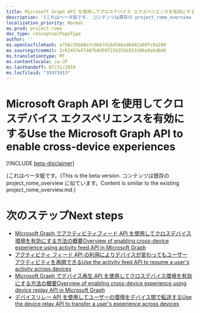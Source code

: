 ```yaml
---
title: Microsoft Graph API を使用してクロスデバイス エクスペリエンスを有効にする
description: '{これはベータ版です。 コンテンツは既存の project_rome_overview に似ています。'
localization_priority: Normal
ms.prod: project-rome
doc_type: conceptualPageType
author: ''
ms.openlocfilehash: a756c5bb80e7c9bb74164586a96d42a60fc0a280
ms.sourcegitcommit: 2c62457e57467b8d50f21b255b553106a9a5d8d6
ms.translationtype: MT
ms.contentlocale: ja-JP
ms.lasthandoff: 07/31/2019
ms.locfileid: "35973913"
---
```

# <a name="use-the-microsoft-graph-api-to-enable-cross-device-experiences"></a><span data-ttu-id="8dffd-104">Microsoft Graph API を使用してクロスデバイス エクスペリエンスを有効にする</span><span class="sxs-lookup"><span data-stu-id="8dffd-104">Use the Microsoft Graph API to enable cross-device experiences</span></span>

[!INCLUDE [beta-disclaimer](../../includes/beta-disclaimer.md)]

<span data-ttu-id="8dffd-105">{これはベータ版です。</span><span class="sxs-lookup"><span data-stu-id="8dffd-105">{This is the beta version.</span></span> <span data-ttu-id="8dffd-106">コンテンツは既存の project_rome_overview に似ています。</span><span class="sxs-lookup"><span data-stu-id="8dffd-106">Content is similar to the existing project_rome_overview.md.}</span></span>

# <a name="next-steps"></a><span data-ttu-id="8dffd-107">次のステップ</span><span class="sxs-lookup"><span data-stu-id="8dffd-107">Next steps</span></span>

- [<span data-ttu-id="8dffd-108">Microsoft Graph でアクティビティフィード API を使用してクロスデバイス環境を有効にする方法の概要</span><span class="sxs-lookup"><span data-stu-id="8dffd-108">Overview of enabling cross-device experience using activity feed API in Microsoft Graph</span></span>](/graph/activity-feed-concept-overview)
- [<span data-ttu-id="8dffd-109">アクティビティ フィード API の利用によりデバイスが変わってもユーザー アクティビティを再開できる</span><span class="sxs-lookup"><span data-stu-id="8dffd-109">Use the activity feed API to resume a user's activity across devices</span></span>](activity-feed-api-overview.md)
- [<span data-ttu-id="8dffd-110">Microsoft Graph でデバイス再生 API を使用してクロスデバイス環境を有効にする方法の概要</span><span class="sxs-lookup"><span data-stu-id="8dffd-110">Overview of enabling cross-device experience using device replay API in Microsoft Graph</span></span>](/graph/device-relay-concept-overview)
- [<span data-ttu-id="8dffd-111">デバイスリレー API を使用してユーザーの環境をデバイス間で転送する</span><span class="sxs-lookup"><span data-stu-id="8dffd-111">Use the device relay API to transfer a user's experience across devices</span></span>](device-relay-api-overview.md)
